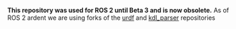 **This repository was used for ROS 2 until Beta 3 and is now obsolete.**
As of ROS 2 ardent we are using forks of the [urdf](https://github.com/ros2/urdf.git) and [kdl_parser](https://github.com/ros2/kdl_parser.git) repositories
